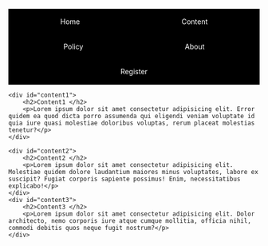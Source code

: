 <!DOCTYPE html>
<html lang="en">
<head>
    <meta charset="UTF-8">
    <meta name="viewport" content="width=device-width, initial-scale=1.0">
    <title>skew_task</title>
    <!-- <link rel="stylesheet" href="../../CSS/skew_task.css"> -->
    <style>
        nav{
    border: 1px solid black;
    text-align: center;
    word-spacing: 200px;
    line-height: 50px;
    /* padding: 20px; */
    background-color: black;
}
#main{
    background-image: url(https://cdn.pixabay.com/photo/2018/03/10/18/03/laptop-3214756_640.png);
    height: 100vh;
    margin: 0 auto;
}
#sec{
    border: 1px solid beige;
    background-color:beige;
    height: 110vh;
}
a{
    text-decoration: none;
    color: white;
}
#content1{
    border: 0px solid black;
   font-family: 'Times New Roman', Times, serif;
    background-color: white;
    height: 200px;
    width: 500px;
    transform: translatex(350px);
    margin-top: 120px;
    margin-left: 200px;
    padding: 10px;
    text-align: center;
    transform: skew(20deg);  
}
#content1:hover{
    background-color: yellow;
}
#content2{
    border: 0px solid black;
    background-color: white;
    font-family: 'Times New Roman', Times, serif;
    height: 200px ;
    width: 500px;
    transform: translatex(800px);
    margin-top: -220px;
    margin-left: 800px;
    padding: 10px;
    text-align: center;
    transform: skew(20deg);  
}
#content2:hover{
    background-color: yellow;
}
#content3{
    border: 0px solid black;
    background-color: white;
    font-family: 'Times New Roman', Times, serif;
    height: 200px;
    width: 500px;
    transform: translatex(500px);
    margin-top: 50px;
    margin-left: 500px;
    text-align: center;
    padding: 10px;
    transform: skew(20deg);  
}
#content3:hover{
    background-color: yellow;
}
#blog1{
    border: 0px solid black;
    background-color:white;
    border-radius: 10px;
    height: 630px;
    width: 450px;
    line-height: 30px;
    margin-left: 200px;
    margin-top: 100px;
    transition: 1s;
}
#blog2{
    border: 0px solid black;
    background-color:white;
    border-radius: 10px;
    line-height: 30px;
    height: 630px;
    width: 450px;
    margin-left: 800px;
    margin-top: -630px;
    transition: 1s;
}
h3{
    margin-left: 10px;
}
.conp{
    
    margin-left: 10px;
    
}
img{
    border: 0px solid black;
    border-radius: 10px;
    height: 300px;
    width: 450px;
}
#but{
    border-style: none;
    margin-left: 130px;
    padding: 10px;
    font-size: 25px;
    width: 200px;
    background-color: lightskyblue;
    color: white;
}
#blog1:hover{
    transform: scale(1.1,1.1);
    box-shadow: 10px 10px 20px 20px olivedrab;

}
#blog2:hover{
    transform: scale(1.1,1.1);
    box-shadow: 10px 10px 20px 20px olivedrab;

}
    </style>
</head>
<body>
    <main id="main">
    <div>
        <nav>
            <a href="#">Home</a>
            <a href="##">Content</a>
            <a href="###">Policy</a>
            <a href="#">About</a>
            <a href="##">Register</a>
        </nav>
    </div>
    
    
    <div id="content1">
        <h2>Content1 </h2>
        <p>Lorem ipsum dolor sit amet consectetur adipisicing elit. Error quidem ea quod dicta porro assumenda qui eligendi veniam voluptate id quia iure quasi molestiae doloribus voluptas, rerum placeat molestias tenetur?</p>
    </div>

    <div id="content2">
        <h2>Content2 </h2>
        <p>Lorem ipsum dolor sit amet consectetur adipisicing elit. Molestiae quidem dolore laudantium maiores minus voluptates, labore ex suscipit? Fugiat corporis sapiente possimus! Enim, necessitatibus explicabo!</p>
    </div>
    <div id="content3">
        <h2>Content3 </h2>
        <p>Lorem ipsum dolor sit amet consectetur adipisicing elit. Dolor architecto, nemo corporis iure atque cumque mollitia, officia nihil, commodi debitis quos neque fugit nostrum?</p>
    </div>
</main>
<br>
<main id="sec">
    <div id="blog1">
        <img src="https://cdn.pixabay.com/photo/2014/12/27/15/31/camera-581126_640.jpg" alt="image-1">
        <h3>Content</h3>
        <p class="conp">Lorem ipsum dolor sit amet consectetur adipisicing elit. Iure in cupiditate voluptas ipsa aliquam quasi illo aut culpa impedit est? Lorem ipsum dolor sit, amet consectetur adipisicing elit. Vel,<br> neque aperiam nam deleniti voluptas aliquam.</p>
        <button id="but">Add to cart</button>

    </div>

    <div id="blog2">
        <img src="https://cdn.pixabay.com/photo/2014/07/31/23/00/wristwatch-407096_640.jpg" alt="image-2">
        <h3>Content</h3>
        <p class="conp">Lorem ipsum dolor sit amet consectetur adipisicing elit. Iure in cupiditate voluptas ipsa aliquam quasi illo aut culpa impedit est? Lorem ipsum dolor sit amet consectetur adipisicing elit. Repellendus officiis eius eos, aperiam expedita rem!</p>
        <button id="but">Add to cart</button>
    </div>
</main>
    
</body>
</html>
